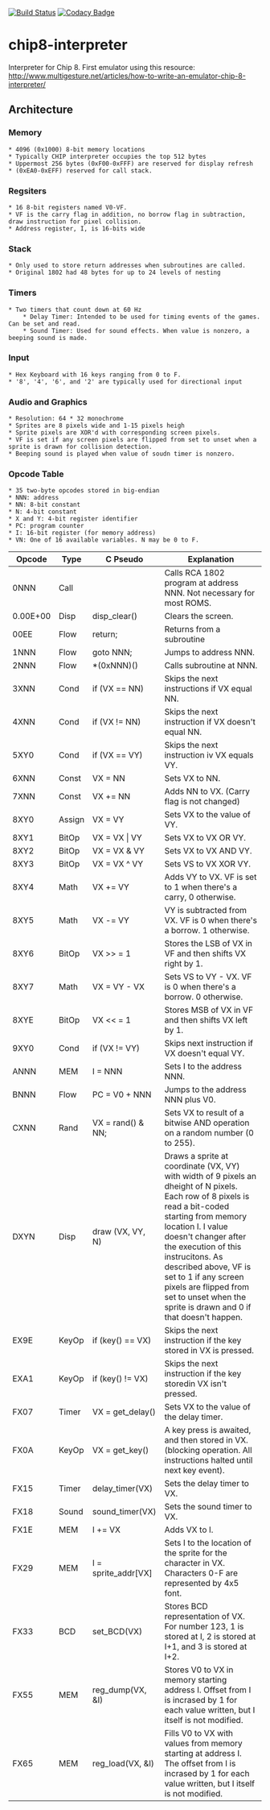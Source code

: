 [![Build Status](https://travis-ci.org/AndruePeters/chip8-interpreter.svg?branch=master)](https://travis-ci.org/AndruePeters/chip8-interpreter)
[![Codacy Badge](https://api.codacy.com/project/badge/Grade/90c5339a3ed24dbcaee7a86318f29ced)](https://www.codacy.com/manual/AndruePeters/chip8-interpreter?utm_source=github.com&amp;utm_medium=referral&amp;utm_content=AndruePeters/chip8-interpreter&amp;utm_campaign=Badge_Grade)

# chip8-interpreter
Interpreter for Chip 8. First emulator using this resource: <http://www.multigesture.net/articles/how-to-write-an-emulator-chip-8-interpreter/>

## Architecture
### Memory
    * 4096 (0x1000) 8-bit memory locations
    * Typically CHIP interpreter occupies the top 512 bytes
    * Uppermost 256 bytes (0xF00-0xFFF) are reserved for display refresh
    * (0xEA0-0xEFF) reserved for call stack.

### Regsiters
    * 16 8-bit registers named V0-VF.
    * VF is the carry flag in addition, no borrow flag in subtraction, draw instruction for pixel collision.
    * Address register, I, is 16-bits wide

### Stack
    * Only used to store return addresses when subroutines are called.
    * Original 1802 had 48 bytes for up to 24 levels of nesting

### Timers
    * Two timers that count down at 60 Hz
        * Delay Timer: Intended to be used for timing events of the games. Can be set and read.
        * Sound Timer: Used for sound effects. When value is nonzero, a beeping sound is made.

### Input
    * Hex Keyboard with 16 keys ranging from 0 to F.
    * '8', '4', '6', and '2' are typically used for directional input

### Audio and Graphics
    * Resolution: 64 * 32 monochrome
    * Sprites are 8 pixels wide and 1-15 pixels heigh
    * Sprite pixels are XOR'd with corresponding screen pixels.
    * VF is set if any screen pixels are flipped from set to unset when a sprite is drawn for collision detection.
    * Beeping sound is played when value of soudn timer is nonzero.

### Opcode Table
    * 35 two-byte opcodes stored in big-endian
    * NNN: address
    * NN: 8-bit constant
    * N: 4-bit constant
    * X and Y: 4-bit register identifier
    * PC: program counter
    * I: 16-bit register (for memory address)
    * VN: One of 16 available variables. N may be 0 to F.

| Opcode   | Type   | C Pseudo             | Explanation                                                                                                                                                                                                                                                                                                                                                                   |   
|----------|--------|----------------------|-------------------------------------------------------------------------------------------------------------------------------------------------------------------------------------------------------------------------------------------------------------------------------------------------------------------------------------------------------------------------------|
| 0NNN     | Call   |                      | Calls RCA 1802 program at address NNN. Not necessary for most ROMS.                                                                                                                                                                                                                                                                                                           |   
| 0.00E+00 | Disp   | disp_clear()         | Clears the screen.                                                                                                                                                                                                                                                                                                                                                            |   
| 00EE     | Flow   | return;              | Returns from a subroutine                                                                                                                                                                                                                                                                                                                                                     |   
| 1NNN     | Flow   | goto NNN;            | Jumps to address NNN.                                                                                                                                                                                                                                                                                                                                                         |   
| 2NNN     | Flow   | *(0xNNN)()           | Calls subroutine at NNN.                                                                                                                                                                                                                                                                                                                                                      |   
| 3XNN     | Cond   | if (VX == NN)        | Skips the next instructions if VX equal NN.                                                                                                                                                                                                                                                                                                                                   |   
| 4XNN     | Cond   | if (VX != NN)        | Skips the next instruction if VX doesn't equal NN.                                                                                                                                                                                                                                                                                                                            |   
| 5XY0     | Cond   | if (VX == VY)        | Skips the next instruction iv VX equals VY.                                                                                                                                                                                                                                                                                                                                   |   
| 6XNN     | Const  | VX = NN              | Sets VX to NN.                                                                                                                                                                                                                                                                                                                                                                |   
| 7XNN     | Const  | VX += NN             | Adds NN to VX. (Carry flag is not changed)                                                                                                                                                                                                                                                                                                                                    |   
| 8XY0     | Assign | VX = VY              | Sets VX to the value of VY.                                                                                                                                                                                                                                                                                                                                                   |   
| 8XY1     | BitOp  | VX = VX \| VY        | Sets VX to VX OR VY.                                                                                                                                                                                                                                                                                                                                                          |   
| 8XY2     | BitOp  | VX = VX & VY         | Sets VX to VX AND VY.                                                                                                                                                                                                                                                                                                                                                         |   
| 8XY3     | BitOp  | VX = VX ^ VY         | Sets VS to VX XOR VY.                                                                                                                                                                                                                                                                                                                                                         |   
| 8XY4     | Math   | VX += VY             | Adds VY to VX. VF is set to 1 when there's a carry, 0 otherwise.                                                                                                                                                                                                                                                                                                              |   
| 8XY5     | Math   | VX -= VY             | VY is subtracted from VX. VF is 0 when there's a borrow. 1 otherwise.                                                                                                                                                                                                                                                                                                         |   
| 8XY6     | BitOp  | VX >> = 1            | Stores the LSB of VX in VF and then shifts VX right by 1.                                                                                                                                                                                                                                                                                                                     |   
| 8XY7     | Math   | VX = VY - VX         | Sets VS to VY - VX. VF is 0 when there's a borrow. 0 otherwise.                                                                                                                                                                                                                                                                                                               |   
| 8XYE     | BitOp  | VX << = 1            | Stores MSB of VX in VF and then shifts VX left by 1.                                                                                                                                                                                                                                                                                                                          |   
| 9XY0     | Cond   | if (VX != VY)        | Skips next instruction if VX doesn't equal VY.                                                                                                                                                                                                                                                                                                                                |   
| ANNN     | MEM    | I = NNN              | Sets I to the address NNN.                                                                                                                                                                                                                                                                                                                                                    |   
| BNNN     | Flow   | PC = V0 + NNN        | Jumps to the address NNN plus V0.                                                                                                                                                                                                                                                                                                                                             |   
| CXNN     | Rand   | VX = rand() & NN;    | Sets VX to result of a bitwise AND operation on a random number (0 to 255).                                                                                                                                                                                                                                                                                                   |   
| DXYN     | Disp   | draw (VX, VY, N)     | Draws a sprite at coordinate (VX, VY) with width of 9 pixels an dheight of N pixels. Each row of 8 pixels is read a bit-coded starting from memory location I. I value doesn't changer after the execution of this instrucitons. As described above, VF is set to 1 if any screen pixels are flipped from set to unset when the sprite is drawn and 0 if that doesn't happen.    |
| EX9E     | KeyOp  | if (key() == VX)     | Skips the next instruction if the key stored in VX is pressed.                                                                                                                                                                                                                                                                                                                |   
| EXA1     | KeyOp  | if (key() != VX)     | Skips the next instruction if the key storedin VX isn't pressed.                                                                                                                                                                                                                                                                                                              |   
| FX07     | Timer  | VX = get_delay()     | Sets VX to the value of the delay timer.                                                                                                                                                                                                                                                                                                                                      |   
| FX0A     | KeyOp  | VX = get_key()       | A key press is awaited, and then stored in VX. (blocking operation. All instructions halted until next key event).                                                                                                                                                                                                                                                            |   
| FX15     | Timer  | delay_timer(VX)      | Sets the delay timer to VX.                                                                                                                                                                                                                                                                                                                                                   |   
| FX18     | Sound  | sound_timer(VX)      | Sets the sound timer to VX.                                                                                                                                                                                                                                                                                                                                                   |   
| FX1E     | MEM    | I += VX              | Adds VX to I.                                                                                                                                                                                                                                                                                                                                                                 |   
| FX29     | MEM    | I = sprite_addr\[VX] | Sets I to the location of the sprite for the character in VX. Characters 0-F are represented by 4x5 font.                                                                                                                                                                                                                                                                     |   
| FX33     | BCD    | set_BCD(VX)          | Stores BCD representation of VX. For number 123, 1 is stored at I, 2 is stored at I+1, and 3 is stored at I+2.                                                                                                                                                                                                                                                                |   
| FX55     | MEM    | reg_dump(VX, &I)     | Stores V0 to VX in memory starting address I. Offset from I is incrased by 1 for each value written, but I itself is not modified.                                                                                                                                                                                                                                            |   
| FX65     | MEM    | reg_load(VX, &I)     | Fills V0 to VX with values from memory starting at address I. The offset from I is incrased by 1 for each value written, but I itself is not modified.                                                                                                                                                                                                                        |   